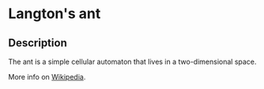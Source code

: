 # Langton's ant

## Description

The ant is a simple cellular automaton that lives in a two-dimensional space.

More info on [Wikipedia](https://en.wikipedia.org/wiki/Langton%27s_ant).

